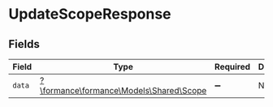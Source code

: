 # UpdateScopeResponse


## Fields

| Field                                                                   | Type                                                                    | Required                                                                | Description                                                             |
| ----------------------------------------------------------------------- | ----------------------------------------------------------------------- | ----------------------------------------------------------------------- | ----------------------------------------------------------------------- |
| `data`                                                                  | [?\formance\formance\Models\Shared\Scope](../../models/shared/Scope.md) | :heavy_minus_sign:                                                      | N/A                                                                     |